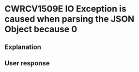 # CWRCV1509E IO Exception is caused when parsing the JSON Object because 0

## Explanation

## User response